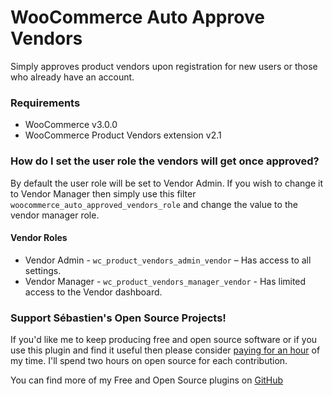 # WooCommerce Auto Approve Vendors
Simply approves product vendors upon registration for new users or those who already have an account.

### Requirements
* WooCommerce v3.0.0
* WooCommerce Product Vendors extension v2.1

### How do I set the user role the vendors will get once approved?

By default the user role will be set to Vendor Admin. If you wish to change it to Vendor Manager then simply use this filter `woocommerce_auto_approved_vendors_role` and change the value to the vendor manager role.

#### Vendor Roles
* Vendor Admin   - `wc_product_vendors_admin_vendor` – Has access to all settings.
* Vendor Manager - `wc_product_vendors_manager_vendor` - Has limited access to the Vendor dashboard.

### Support Sébastien's Open Source Projects!
If you'd like me to keep producing free and open source software or if you use this plugin and find it useful then please consider [paying for an hour](https://www.paypal.me/CodeBreaker/100eur) of my time. I'll spend two hours on open source for each contribution.

You can find more of my Free and Open Source plugins on [GitHub](https://github.com/seb86)
